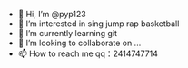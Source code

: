 - 👋 Hi, I’m @pyp123
- 👀 I’m interested in sing jump rap basketball
- 🌱 I’m currently learning git
- 💞️ I’m looking to collaborate on ...
- 📫 How to reach me qq：2414747714

<!---
pyp123/pyp123 is a ✨ special ✨ repository because its `README.md` (this file) appears on your GitHub profile.
You can click the Preview link to take a look at your changes.
--->
